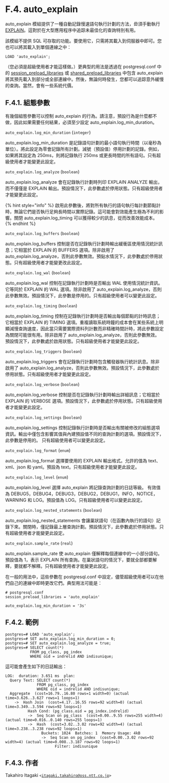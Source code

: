 # F.4. auto\_explain

auto\_explain 模組提供了一種自動記錄慢速語句執行計劃的方法，毌須手動執行 [EXPLAIN](../../reference/sql-commands/explain.md)。這對於在大型應用程序中追踪未最佳化的查詢特別有用。

該模組不提供 SQL 可存取的功能。要使用它，只需將其載入到伺服器中即可。您也可以將其載入到單個連線之中：

```text
LOAD 'auto_explain';
```

（您必須是超級使用者才能這樣做。）更典型的用法是透過在 postgresql.conf 中的 [session\_preload\_libraries](../../server-administration/server-configuration/client-connection-defaults.md#session_preload_libraries-string) 或 [shared\_preload\_libraries](../../server-administration/server-configuration/client-connection-defaults.md#shared_preload_libraries-string) 中包含 auto\_explain 將其預先載入到部分或全部連線中。然後，無論何時發生，您都可以追踪意外緩慢的查詢。當然，會有一些系統代價。

## F.4.1. 組態參數

有幾個組態參數可以控制 auto\_explain 的行為。請注意，預設行為是什麼都不做，因此如果需要任何結果，必須至少設定 auto\_explain.log\_min\_duration。

`auto_explain.log_min_duration` \(`integer`\)

auto\_explain.log\_min\_duration 是記錄語句計劃的最小語句執行時間（以毫秒為單位）。將此設定為零會記錄所有計劃。減號（預設值）停用計劃的記錄。例如，如果將其設定為 250ms，則將記錄執行 250ms 或更長時間的所有語句。只有超級使用者才能變更此設定。

`auto_explain.log_analyze` \(`boolean`\)

auto\_explain.log\_analyze 會在記錄執行計劃時列印 EXPLAIN ANALYZE 輸出，而不僅僅是 EXPLAIN 輸出。預設情況下，此參數處於停用狀態。只有超級使用者才能變更此設定。

{% hint style="info" %}
啟用此參數後，將對所有執行的語句執行每計劃節點計時，無論它們是否執行足夠長時間以實際記錄。這可能會對效能產生極為不利的影響。關閉 auto\_explain.log\_timing 可以獲得較少的訊息，從而改善效能成本。
{% endhint %}

`auto_explain.log_buffers` \(`boolean`\)

auto\_explain.log\_buffers 控制是否在記錄執行計劃時輸出緩衝區使用情況統計訊息；它相當於 EXPLAIN 的 BUFFERS 選項。除非啟用了 auto\_explain.log\_analyze，否則此參數無效。預鉆水情況下，此參數處於停用狀態。只有超級使用者才能變更改此設定。

`auto_explain.log_wal` \(`boolean`\)

auto\_explain.log\_wal 控制在記錄執行計劃時是否輸出 WAL 使用情況統計資訊。它等同於 EXPLAIN 的 WAL 選項。除非啟用了 auto\_explain.log\_analyze，否則此參數無效。預設情況下，此參數是停用的。只有超級使用者可以變更此設定。

`auto_explain.log_timing` \(`boolean`\)

auto\_explain.log\_timing 控制在記錄執行計劃時是否輸出每個節點的計時訊息；它相當於 EXPLAIN 的 TIMING 選項。重複讀取系統時鐘的成本會在某些系統上明顯減慢查詢速度，因此當只需要實際資料列計數而非精確時間計時，將此參數設定為關閉可能很有用。除非啟用了 auto\_explain.log\_analyze，否則此參數無效。預設情況下，此參數處於啟用狀態。只有超級使用者才能變更此設定。

`auto_explain.log_triggers` \(`boolean`\)

auto\_explain.log\_triggers 會在記錄執行計劃時包含觸發器執行統計訊息。除非啟用了 auto\_explain.log\_analyze，否則此參數無效。預設情況下，此參數處於停用狀態。只有超級使用者才能變更此設定。

`auto_explain.log_verbose` \(`boolean`\)

auto\_explain.log\_verbose 控制是否在記錄執行計劃時輸出詳細訊息；它相當於 EXPLAIN 的 VERBOSE 選項。預設情況下，此參數處於停用狀態。只有超級使用者才能變更此設定。

`auto_explain.log_settings` \(`boolean`\)

auto\_explain.log\_settings 控制記錄執行計劃時是否輸出有關被修改的組態選項資訊。輸出中僅包含影響其值與內建預設值不同的查詢計劃的選項。預設情況下，此參數是停用的。 只有超級使用者可以變更此設定。

`auto_explain.log_format` \(`enum`\)

auto\_explain.log\_format 選擇要使用的 EXPLAIN 輸出格式。允許的值為 text、xml、json 和 yaml。預設為 text。只有超級使用者才能變更此設定。

`auto_explain.log_level` \(`enum`\)

auto\_explain.log\_level 選擇 auto\_explain 將記錄查詢計劃的日誌等級。 有效值為 DEBUG5，DEBUG4，DEBUG3，DEBUG2，DEBUG1，INFO，NOTICE，WARNING 和 LOG。預設值為 LOG。只有超級使用者可以變更此設定。

`auto_explain.log_nested_statements` \(`boolean`\)

auto\_explain.log\_nested\_statements 會讓巢狀語句（在函數內執行的語句）記錄下來。關閉時，僅記錄最上層查詢計劃。預設情況下，此參數處於停用狀態。只有超級使用者才能變更此設定。

`auto_explain.sample_rate` \(`real`\)

auto\_explain.sample\_rate 使 auto\_explain 僅解釋每個連線中的一小部分語句。預設值為 1，表示 EXPLAIN 所有查詢。在巢狀語句的情況下，要就全部都要解釋，要就都不解釋。只有超級使用者才能變更此設定。

在一般的用法中，這些參數在 postgresql.conf 中設定，儘管超級使用者可以在他們自己的連線中即時更改它們。典型用法可能是：

```text
# postgresql.conf
session_preload_libraries = 'auto_explain'

auto_explain.log_min_duration = '3s'
```

## F.4.2. 範例

```text
postgres=# LOAD 'auto_explain';
postgres=# SET auto_explain.log_min_duration = 0;
postgres=# SET auto_explain.log_analyze = true;
postgres=# SELECT count(*)
           FROM pg_class, pg_index
           WHERE oid = indrelid AND indisunique;
```

這可能會產生如下的日誌輸出：

```text
LOG:  duration: 3.651 ms  plan:
  Query Text: SELECT count(*)
              FROM pg_class, pg_index
              WHERE oid = indrelid AND indisunique;
  Aggregate  (cost=16.79..16.80 rows=1 width=0) (actual time=3.626..3.627 rows=1 loops=1)
    ->  Hash Join  (cost=4.17..16.55 rows=92 width=0) (actual time=3.349..3.594 rows=92 loops=1)
          Hash Cond: (pg_class.oid = pg_index.indrelid)
          ->  Seq Scan on pg_class  (cost=0.00..9.55 rows=255 width=4) (actual time=0.016..0.140 rows=255 loops=1)
          ->  Hash  (cost=3.02..3.02 rows=92 width=4) (actual time=3.238..3.238 rows=92 loops=1)
                Buckets: 1024  Batches: 1  Memory Usage: 4kB
                ->  Seq Scan on pg_index  (cost=0.00..3.02 rows=92 width=4) (actual time=0.008..3.187 rows=92 loops=1)
                      Filter: indisunique
```

## F.4.3. 作者

Takahiro Itagaki `<`[`itagaki.takahiro@oss.ntt.co.jp`](mailto:itagaki.takahiro@oss.ntt.co.jp)`>`

